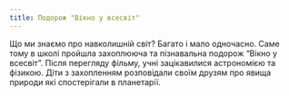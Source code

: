 ```yaml
---
title: Подорож "Вікно у всесвіт"
---
```


Що ми знаємо про навколишній світ? Багато і мало одночасно. Саме тому в школі пройшла захоплююча та пізнавальна подорож “Вікно у всесвіт”. Після перегляду фільму, учні зацікавилися астрономією та фізикою. Діти з захопленням розповідали своїм друзям про явища природи які спостерігали в планетарії.

<slideshow id="72157646842552014"></slideshow>
